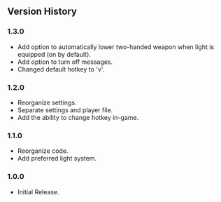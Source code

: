 ## Version History

### 1.3.0
* Add option to automatically lower two-handed weapon when light is equipped (on by default).
* Add option to turn off messages.
* Changed default hotkey to 'v'.

### 1.2.0
* Reorganize settings.
* Separate settings and player file.
* Add the ability to change hotkey in-game.

### 1.1.0
* Reorganize code.
* Add preferred light system.

### 1.0.0
* Initial Release.